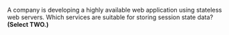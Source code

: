 A company is developing a highly available web application using stateless web servers. Which services are suitable for storing session state data? **(Select TWO.)**

